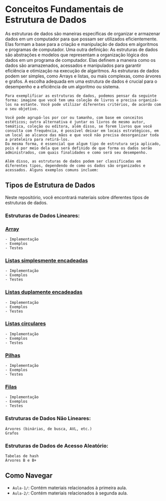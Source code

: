 # Conceitos Fundamentais de Estrutura de Dados

As estruturas de dados são maneiras específicas de organizar e armazenar dados em um computador para que possam
ser utilizados eficientemente. Elas formam a base para a criação e manipulação de dados em algoritmos e programas 
de computador.
Uma outra definição:
   As estruturas de dados são abstrações e modelos que representam a organização lógica dos dados em um programa de computador. Elas definem a maneira como os dados são aramazenados, acessados e manipulados para garantir eficiência e otimização na execução de algaritmos.
   As estruturas de dados podem ser simples, como Arrays e listas, ou mais complexas, como árvores e grafos. A escolha adequada em uma estrutura de dados é crucial para o desempenho e a eficiência de um algoritmo ou sistema.

    Para exemplificar as estruturas de dados, podemos pensar da seguinte forma: imagine que você tem uma coleção de livros e precisa organizá-los na estante. Você pode utilizar diferentes critérios, de acordo com o seu objetivo.

    Você pode agrupá-los por cor ou tamanho, com base em conceitos estéticos; outra alternativa é juntar os livros de mesmo autor, temática, coleção ou editora, além disso, se forem livros que você consulta com frequência, é possível deixar em locais estratégicos, em um local ao alcance das mãos e que você não precisa desorganizar toda a prateleira para retirá-los.
    Da mesma forma, é essencial que algum tipo de estrutura seja aplicado, pois é por meio dela que será definido de que forma os dados serão administrados, com quais finalidades e como será seu desempenho.

    Além disso, as estruturas de dados podem ser classificadas em diferentes tipos, dependendo de como os dados são organizados e acessados. Alguns exemplos comuns incluem: 


## Tipos de Estrutura de Dados

Neste repositório, você encontrará materiais sobre diferentes tipos de estruturas de dados.

### Estruturas de Dados Lineares:

### [Array](Tipos-de-Estruturas/Estruturas-Lineares/Array/README.md)

    - Implementação
    - Exemplos
    - Testes

### [Listas simplesmente encadeadas](Tipos-de-Estruturas/Estruturas-Lineares/Listas-simplesmente-encadeadas/README.md)

    - Implementação
    - Exemplos
    - Testes

### [Listas duplamente encadeadas](Tipos-de-Estruturas/Estruturas-Lineares/Listas-duplamente-encadeadas/README.md)

    - Implementação
    - Exemplos
    - Testes

### [Listas circulares](Tipos-de-Estruturas/Estruturas-Lineares/Listas-circulares/README.md)

    - Implementação
    - Exemplos
    - Testes

### [Pilhas](Tipos-de-Estruturas/Estruturas-Lineares/Pilhas/README.md)

    - Implementação
    - Exemplos
    - Testes

### [Filas](Tipos-de-Estruturas/Estruturas-Lineares/Filas/README.md)

    - Implementação
    - Exemplos
    - Testes

### Estruturas de Dados Não Lineares:

    Árvores (binárias, de busca, AVL, etc.)
    Grafos

### Estruturas de Dados de Acesso Aleatório:

    Tabelas de hash
    Árvores B e B+


## Como Navegar

- `Aula-1/`: Contém materiais relacionados à primeira aula.
- `Aula-2/`: Contém materiais relacionados à segunda aula.


